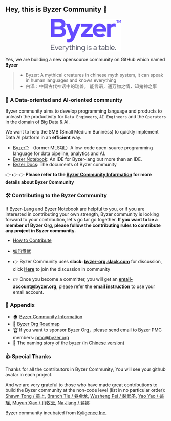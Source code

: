 ## Hey, this is Byzer Community 👋

<p align="center">
    <img src="https://raw.githubusercontent.com/byzer-org/.github/main/media/Byzer_Logo.png" alt="drawing"  width="220"/>


Yes, we are building a new opensource community on GitHub which named **Byzer**


> - Byzer: A mythical creatures in chinese myth system, it can speak in human languages and knows everything
> - 白泽：中国古代神话中的瑞兽。 能言语，通万物之情，知鬼神之事


### 🦄 A Data-oriented and AI-oriented community


Byzer community aims to develop programming language and products to unleash the productivity for `Data Engineers`, `AI Engineers` and the `Operators` in the domain of Big Data & AI. 

We want to help the SMB (Small Medium Buniness) to quickly implement Data AI platform in an **efficient** way. 

- [Byzer™](https://github.com/byzer-org/byzer-lang): （former MLSQL）A low-code open-source programming language for data pipeline, analytics and AI.
- [Byzer Notebook](https://github.com/byzer-org/byzer-notebook): An IDE for Byzer-lang but more than an IDE.
- [Byzer Docs](https://docs.byzer.org/): The documents of Byzer community


👉 👉 👉  **Please refer to the [Byzer Community Information](https://github.com/byzer-org/.github/blob/main/community/info_map.md) for more details about Byzer Community**


### 🛠 Contributing to the Byzer Community

If Byzer-Lang and Byzer Notebook are helpful to you, or if you are interested in contributing your own strength, Byzer community is looking forward to your contribution, let's go far go together. **If you want to be a member of Byzer Org, please follow the contributing rules to contribute any project in Byzer community.**


- [How to Contribute](https://github.com/byzer-org/byzer-doc/blob/main/byzer-lang/en-us/appendix/contribute.md) 
- [如何贡献](https://github.com/byzer-org/byzer-doc/blob/main/byzer-lang/zh-cn/appendix/contribute.md)


- 👉  Byzer Community uses **slack: [byzer-org.slack.com](https://byzer-org.slack.com)** for discussion, click **[Here](https://join.slack.com/t/byzer-org/shared_invite/zt-10qgl60dg-lX4fFggaHyHB6GtUmer_xw)** to join the discussion in community
- 👉  Once you become a committer, you will get an **email-account@byzer.org**, please refer the **[email instruction](https://github.com/byzer-org/.github/blob/main/community/use_email.md)** to use your email account.



### 👀 Appendix

- 🏠  [Byzer Community Information](https://github.com/byzer-org/.github/blob/main/community/info_map.md)
- 🎯  [Byzer Org Roadmap](https://github.com/byzer-org/.github/blob/main/roadmap/README.md) 
- 🏆  If you want to sponsor Byzer Org，please send email to Byzer PMC members: [pmc@byzer.org](pmc@byzer.org)
- 🤪  The naming story of the byzer (in [Chinese version](https://github.com/byzer-org/byzer-doc/blob/main/byzer-lang/zh-cn/appendix/naming_story.md))

### 👍 Special Thanks
Thanks for all the contributors in Byzer Community, You will see your github avatar in each project.

And we are very grateful to those who have made great contributions to build the Byzer community at the non-code level (list in no particular order): [Shawn Tong / 童上](mailto:tongshangi5700@gmail.com), [Branch Tie / 铁金龙](mailto:tiemuxu@gmail.com), [Wusheng Pei / 裴武圣](mailto:493316927@qq.com), [Yao Yao / 姚瑶](mailto:yaoyaoustc@gmail.com), [Muyun Xiao / 肖牧云](mailto:xiaomuyun@gmail.com), [Na Jiang / 蒋娜](mailto:Jenna.Jiang2016@outlook.com)

Byzer community incubated from [Kyligence Inc.](https://kyligence.io/)